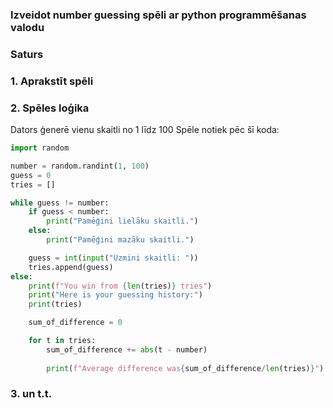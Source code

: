 ### Izveidot number guessing spēli ar python programmēšanas valodu

### Saturs
### 1. Aprakstīt spēli 
### 2. Spēles loģika

Dators ģenerē vienu skaitli no 1 līdz 100
Spēle notiek pēc šī koda:
```py
import random

number = random.randint(1, 100)
guess = 0
tries = []

while guess != number:
    if guess < number:
        print("Pamēģini lielāku skaitli.")
    else:
        print("Pamēģini mazāku skaitli.")

    guess = int(input("Uzmini skaitli: "))
    tries.append(guess)
else:
    print(f"You win from {len(tries)} tries")
    print("Here is your guessing history:")
    print(tries)

    sum_of_difference = 0

    for t in tries:
        sum_of_difference += abs(t - number)
        
        print(f"Average difference was{sum_of_difference/len(tries)}")

```
### 3. un t.t.
